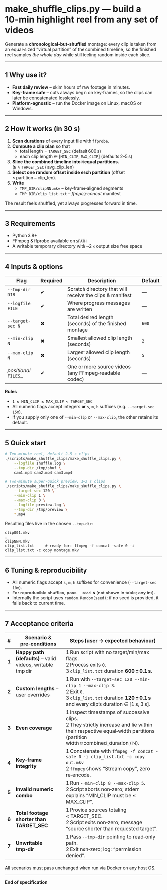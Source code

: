 # make_shuffle_clips.py — build a 10‑min highlight reel from any set of videos

Generate a **chronological‑but‑shuffled** montage: every clip is taken from an equal‑sized “virtual partition” of the combined timeline, so the finished reel samples *the whole day* while still feeling random inside each slice.

---

## 1 Why use it?
* **Fast daily review** – skim hours of raw footage in minutes.  
* **Key‑frame safe** – cuts always begin on key‑frames, so the clips can later be concatenated losslessly.  
* **Platform-agnostic** – run the Docker image on Linux, macOS or Windows.

---

## 2 How it works (in 30 s)
1. **Scan durations** of every input file with `ffprobe`.
2. **Compute a clip plan** so that  
   * total length = `TARGET_SEC` (default 600 s)  
   * each clip length ∈ [`MIN_CLIP`, `MAX_CLIP`] (defaults 2–5 s)  
3. **Slice the combined timeline into `N` equal partitions.** (`N` ≈ `TARGET_SEC` / avg_clip_len)  
4. **Select one random offset inside each partition** (offset ≤ partition − clip_len).  
5. **Write**  
   * `TMP_DIR/clipNN.mkv` – key‑frame‑aligned segments  
   * `TMP_DIR/clip_list.txt` – *ffmpeg‑concat* manifest  

The result feels shuffled, yet always progresses forward in time.

---

## 3 Requirements
* Python 3.8+  
* FFmpeg & ffprobe available on `$PATH`  
* A writable temporary directory with ~2 × output size free space

---

## 4 Inputs & options
| Flag | Required | Description | Default |
|------|----------|-------------|---------|
| `--tmp-dir DIR` | ✔ | Scratch directory that will receive the clips & manifest | — |
| `--logfile FILE` | ✔ | Where progress messages are written | — |
| `--target-sec N` | ✖ | Total desired length (seconds) of the finished montage | `600` |
| `--min-clip N` | ✖ | Smallest allowed clip length (seconds) | `2` |
| `--max-clip N` | ✖ | Largest allowed clip length (seconds) | `5` |
| *positional* `FILES…` | ✔ | One or more source videos (any FFmpeg‑readable codec) | — |

**Rules**

* `1 ≤ MIN_CLIP ≤ MAX_CLIP < TARGET_SEC`  
* All numeric flags accept integers **or** `s`, `m`, `h` suffixes (e.g. `--target-sec 15m`).  
* If you supply only one of `--min-clip` or `--max-clip`, the other retains its default.

---

## 5 Quick start
```bash
# Ten‑minute reel, default 2–5 s clips
./scripts/make_shuffle_clips/make_shuffle_clips.py \
    --logfile shuffle.log \
    --tmp-dir /tmp/shuf \
    cam1.mp4 cam2.mp4 cam3.mp4

# Two‑minute super‑quick preview, 1–3 s clips
./scripts/make_shuffle_clips/make_shuffle_clips.py \
    --target-sec 120 \
    --min-clip 1 \
    --max-clip 3 \
    --logfile preview.log \
    --tmp-dir /tmp/preview \
    *.mp4
````

Resulting files live in the chosen `--tmp-dir`:

```text
clip001.mkv
…
clipNNN.mkv
clip_list.txt     # ready for: ffmpeg -f concat -safe 0 -i clip_list.txt -c copy montage.mkv
```

---

## 6 Tuning & reproducibility

* All numeric flags accept `s`, `m`, `h` suffixes for convenience (`--target-sec 10m`).
* For reproducible shuffles, pass `--seed N` (not shown in table; any int).
* Internally the script uses `random.Random(seed)`; if no seed is provided, it falls back to current time.

---

## 7 Acceptance criteria

| #     | Scenario & pre‑conditions                                  | Steps (user → expected behaviour)                                                                                                                                        |
| ----- | ---------------------------------------------------------- | ------------------------------------------------------------------------------------------------------------------------------------------------------------------------ |
| **1** | **Happy path (defaults)** – valid videos, writable tmp dir | 1 Run script with no target/min/max flags.<br>2 Process exits `0`.<br>3 `clip_list.txt` duration **600 ± 0.1 s**.                                                        |
| **2** | **Custom lengths** – user overrides                        | 1 Run with `--target-sec 120 --min-clip 1 --max-clip 3`.<br>2 Exit `0`.<br>3 `clip_list.txt` duration **120 ± 0.1 s** and every clip’s duration ∈ \[1 s, 3 s].           |
| **3** | **Even coverage**                                          | 1 Inspect timestamps of successive clips.<br>2 They strictly increase and lie within their respective equal‑width partitions (partition width ≈ combined\_duration / N). |
| **4** | **Key‑frame integrity**                                    | 1 Concatenate with `ffmpeg -f concat -safe 0 -i clip_list.txt -c copy out.mkv`.<br>2 `ffmpeg` shows “Stream copy”, zero re‑encode.                                       |
| **5** | **Invalid numeric combo**                                  | 1 Run `--min-clip 8 --max-clip 5`.<br>2 Script aborts non‑zero; stderr explains “MIN\_CLIP must be ≤ MAX\_CLIP”.                                                         |
| **6** | **Total footage shorter than TARGET\_SEC**                 | 1 Provide sources totaling < TARGET\_SEC.<br>2 Script exits non‑zero; message “source shorter than requested target”.                                                    |
| **7** | **Unwritable tmp‑dir**                                     | 1 Pass `--tmp-dir` pointing to read‑only path.<br>2 Exit non‑zero; log: “permission denied”.                                                                             |

All scenarios must pass unchanged when run via Docker on any host OS.

---

**End of specification**
